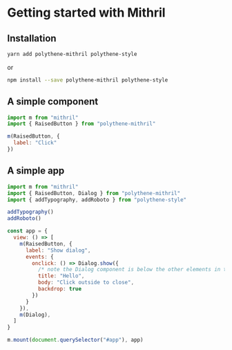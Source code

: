 # Getting started with Mithril

## Installation

~~~bash
yarn add polythene-mithril polythene-style
~~~

or

~~~bash
npm install --save polythene-mithril polythene-style
~~~


## A simple component

~~~javascript
import m from "mithril"
import { RaisedButton } from "polythene-mithril"

m(RaisedButton, {
  label: "Click"
})
~~~


## A simple app

~~~javascript
import m from "mithril"
import { RaisedButton, Dialog } from "polythene-mithril"
import { addTypography, addRoboto } from "polythene-style"

addTypography()
addRoboto()

const app = {
  view: () => [
    m(RaisedButton, {
      label: "Show dialog",
      events: {
        onclick: () => Dialog.show({
          /* note the Dialog component is below the other elements in the app */
          title: "Hello",
          body: "Click outside to close",
          backdrop: true
        })
      }
    }),
    m(Dialog),
  ]
}

m.mount(document.querySelector("#app"), app)
~~~
